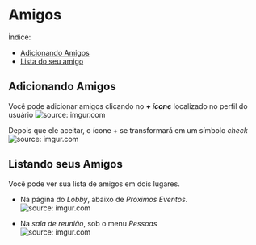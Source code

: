 # Amigos

Índice:

- [Adicionando Amigos](#adicionando-amigos)
- [Lista do seu amigo](#listando-seus-amigos)

## Adicionando Amigos

Você pode adicionar amigos clicando no _**+ ícone**_ localizado no perfil do usuário
<img src="https://i.imgur.com/iXXrYdL.png" title="source: imgur.com" />


Depois que ele aceitar, o ícone + se transformará em um símbolo _check_
<img src="https://i.imgur.com/fwnjF3r.png" title="source: imgur.com" />

## Listando seus Amigos

Você pode ver sua lista de amigos em dois lugares.
- Na página do _Lobby_, abaixo de _Próximos Eventos_.<br><img src="https://i.imgur.com/oLi8vQY.png" title="source: imgur.com" />

- Na _sala de reunião_, sob o menu _Pessoas_<br><img src="https://i.imgur.com/abxeVRf.png" title="source: imgur.com" />

